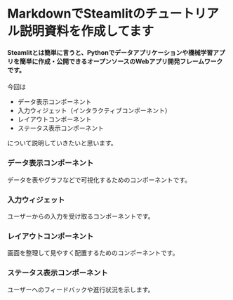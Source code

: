 # MarkdownでSteamlitのチュートリアル説明資料を作成してます

#### Steamlitとは簡単に言うと、**__Pythonでデータアプリケーションや機械学習アプリを簡単に作成・公開できるオープンソースのWebアプリ開発フレームワークです。__**
今回は
* データ表示コンポーネント
* 入力ウィジェット（インタラクティブコンポーネント）
* レイアウトコンポーネント
* ステータス表示コンポーネント

について説明していきたいと思います。

### データ表示コンポーネント
データを表やグラフなどで可視化するためのコンポーネントです。

### 入力ウィジェット
ユーザーからの入力を受け取るコンポーネントです。

### レイアウトコンポーネント
画面を整理して見やすく配置するためのコンポーネントです。

### ステータス表示コンポーネント
ユーザーへのフィードバックや進行状況を示します。

